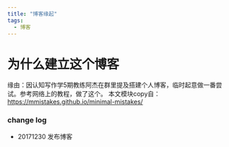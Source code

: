 ```yaml
---
title: "博客缘起"
tags:
  - 博客
---
```


# 为什么建立这个博客

缘由：因认知写作学5期教练阿杰在群里提及搭建个人博客，临时起意做一番尝试。参考网络上的教程，做了这个。
本文模块copy自：https://mmistakes.github.io/minimal-mistakes/

### change log
- 20171230 发布博客
